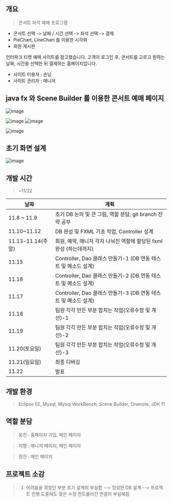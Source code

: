
## 개요
> 콘서트 좌석 예매 프로그램

- 콘서트 선택 -> 날짜 / 시간 선택 -> 좌석 선택 -> 결제 
- PieChart, LineChart 를 이용한 시각화
- 회원 게시판

인터파크 티켓 예매 사이트를 참고했습니다. 고객이 로그인 후, 콘서트를 고르고 원하는 날짜, 시간을 선택한 뒤 결제하는 홈페이지입니다.

- 사이트 이용자 : 손님
- 사이트 관리자 : 매니저


## java fx 와 Scene Builder 를 이용한 콘서트 예매 페이지 

![image](https://user-images.githubusercontent.com/30681841/141245180-201b2c16-e62d-4e8c-ae75-e42ed6d6dc21.png)

![image](https://user-images.githubusercontent.com/30681841/141705694-886c9143-a800-4a68-93ce-c2a1f87f31a4.png)
![image](https://user-images.githubusercontent.com/30681841/142988546-a3bd0452-ff36-423a-975c-f071026cdf75.png)

![image](https://user-images.githubusercontent.com/30681841/141705299-a66fb3fc-658d-4a37-ad13-1aa8625f722d.png)

## 초기 화면 설계

![image](https://user-images.githubusercontent.com/30681841/141442630-8fa1cea8-3ab4-4faa-8fc8-6169c827c129.png)

## 개발 시간

> ~11/22

날짜 | 계획
----- | -----
11.8 ~ 11.9 | 초기 DB 논의 및 큰 그림, 역할 분담, git branch 전략 공부
11.10~11.12 | DB 완성 및 FXML 기초 작업, Controller 설계 
11.13-11.14(주말) | 회원, 예약, 매니저 각자 나눠진 역할에 할당된 fxml 완성 (하는데까지)
11.15 | Controller, Dao 클래스 만들기-1 (DB 연동 테스트 및 메소드 설계)
11.16 | Controller, Dao 클래스 만들기-2 (DB 연동 테스트 및 메소드 설계)
11.17 | Controller, Dao 클래스 만들기-3 (DB 연동 테스트 및 메소드 설계)
11.18 | 팀원 각각 만든 부분 합치는 작업(오류수정 및 개선)-1
11.19 | 팀원 각각 만든 부분 합치는 작업(오류수정 및 개선)-2
11.20(토요일) | 팀원 각각 만든 부분 합치는 작업(오류수정 및 개선)-3
11.21(일요일) | 최종 디버깅
11.22 | 발표

## 개발 환경

> Eclipse EE, Mysql, Mysql WorkBench, Scene Builder, Onenote, JDK 11

## 역할 분담

> 동진 : 홈페이지 가입, 메인 페이지

> 지형 : 매니저 페이지, 메인 페이지

> 정진 : 메인 페이지 

## 프로젝트 소감 

> 1. 어려움을 겪었던 부분
초기 설계의 부실함 --> 엉성한 DB 설계 --> 프로젝트 진행 도중에도 잦은 수정
컨트롤러간 연결이 부실해짐 



